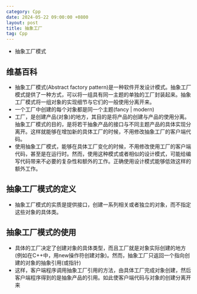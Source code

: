```yaml
---
category: Cpp
date: 2024-05-22 09:00:00 +0800
layout: post
title: 抽象工厂
tag: Cpp
---
```


+ 抽象工厂模式

## 维基百科

+ 抽象工厂模式(Abstract factory pattern)是一种软件开发设计模式。抽象工厂模式提供了一种方式，可以将一组具有同一主题的单独的工厂封装起来。抽象工厂模式将一组对象的实现细节与它们的一般使用分离开来。
+ 一个工厂中创建的每个对象都是同一个主题(fancy | modern)
+ 工厂，是创建产品(对象)的地方，其目的是将产品的创建与产品的使用分离。抽象工厂模式的目的，是将若干抽象产品的接口与不同主题产品的具体实现分离开。这样就能够在增加新的具体工厂的时候，不用修改抽象工厂的客户端代码。
+ 使用抽象工厂模式，能够在具体工厂变化的时候，不用修改使用工厂的客户端代码，甚至是在运行时。然而，使用这种模式或者相似的设计模式，可能给编写代码带来不必要的复杂性和额外的工作。正确使用设计模式能够低效这样的额外工作。

## 抽象工厂模式的定义

+ 抽象工厂模式的实质是提供接口，创建一系列相关或者独立的对象，而不指定这些对象的具体类。

## 抽象工厂模式的使用

+ 具体的工厂决定了创建对象的具体类型，而且工厂就是对象实际创建的地方(例如在C++中，用new操作符创建对象)。然而，抽象工厂只返回一个指向创建的对象的抽象引用(或指针)
+ 这样，客户端程序调用抽象工厂引用的方法，由具体工厂完成对象创建，然后客户端程序得到的是抽象产品的引用。如此使客户端代码与对象的创建分离开来